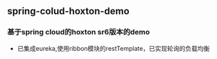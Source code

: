 ## spring-colud-hoxton-demo
### 基于spring cloud的hoxton sr6版本的demo
- 已集成eureka,使用ribbon模块的restTemplate，已实现轮询的负载均衡
